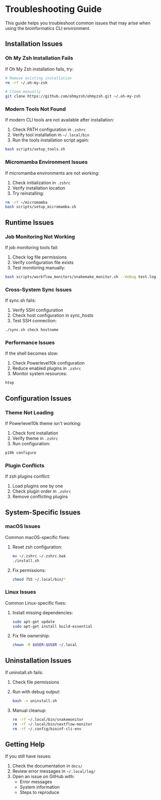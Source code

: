 # Troubleshooting Guide

This guide helps you troubleshoot common issues that may arise when using the
bioinformatics CLI environment.

## Installation Issues

### Oh My Zsh Installation Fails

If Oh My Zsh installation fails, try:

```bash
# Remove existing installation
rm -rf ~/.oh-my-zsh

# Clone manually
git clone https://github.com/ohmyzsh/ohmyzsh.git ~/.oh-my-zsh
```

### Modern Tools Not Found

If modern CLI tools are not available after installation:

1. Check PATH configuration in `.zshrc`
2. Verify tool installation in `~/.local/bin`
3. Run the tools installation script again:

```bash
bash scripts/setup_tools.sh
```

### Micromamba Environment Issues

If micromamba environments are not working:

1. Check initialization in `.zshrc`
2. Verify installation location
3. Try reinstalling:

```bash
rm -rf ~/micromamba
bash scripts/setup_micromamba.sh
```

## Runtime Issues

### Job Monitoring Not Working

If job monitoring tools fail:

1. Check log file permissions
2. Verify configuration file exists
3. Test monitoring manually:

```bash
bash scripts/workflow_monitors/snakemake_monitor.sh --debug test.log
```

### Cross-System Sync Issues

If sync.sh fails:

1. Verify SSH configuration
2. Check host configuration in sync_hosts
3. Test SSH connection:

```bash
./sync.sh check hostname
```

### Performance Issues

If the shell becomes slow:

1. Check Powerlevel10k configuration
2. Reduce enabled plugins in `.zshrc`
3. Monitor system resources:

```bash
htop
```

## Configuration Issues

### Theme Not Loading

If Powerlevel10k theme isn't working:

1. Check font installation
2. Verify theme in `.zshrc`
3. Run configuration:

```bash
p10k configure
```

### Plugin Conflicts

If zsh plugins conflict:

1. Load plugins one by one
2. Check plugin order in `.zshrc`
3. Remove conflicting plugins

## System-Specific Issues

### macOS Issues

Common macOS-specific fixes:

1. Reset zsh configuration:

   ```bash
   mv ~/.zshrc ~/.zshrc.bak
   ./install.sh
   ```

2. Fix permissions:

   ```bash
   chmod 755 ~/.local/bin/*
   ```

### Linux Issues

Common Linux-specific fixes:

1. Install missing dependencies:

   ```bash
   sudo apt-get update
   sudo apt-get install build-essential
   ```

2. Fix file ownership:

   ```bash
   chown -R $USER:$USER ~/.local
   ```

## Uninstallation Issues

If uninstall.sh fails:

1. Check file permissions
2. Run with debug output:

   ```bash
   bash -x uninstall.sh
   ```

3. Manual cleanup:

   ```bash
   rm -rf ~/.local/bin/snakemonitor
   rm -rf ~/.local/bin/nextflow-monitor
   rm -rf ~/.config/bioinf-cli-env
   ```

## Getting Help

If you still have issues:

1. Check the documentation in `docs/`
2. Review error messages in `~/.local/log/`
3. Open an issue on GitHub with:
   - Error messages
   - System information
   - Steps to reproduce
